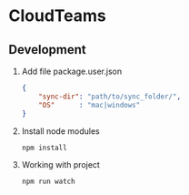 # CloudTeams

## Development

1. Add file package.user.json

	```json
	{
		"sync-dir": "path/to/sync_folder/",
		"OS"      : "mac|windows"
	}
	```

2. Install node modules

	`npm install`

3. Working with project

	`npm run watch`
